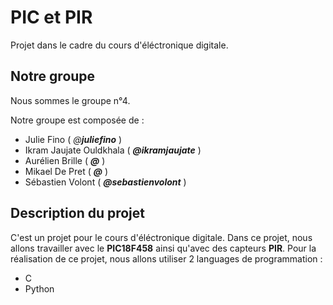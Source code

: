 # PIC et PIR
Projet dans le cadre du cours d'éléctronique digitale.

## Notre groupe
Nous sommes le groupe n°4.

Notre groupe est composée de :
* Julie Fino ( *@__juliefino__* )
* Ikram Jaujate Ouldkhala ( *__@ikramjaujate__* )
* Aurélien Brille ( *__@__* )
* Mikael De Pret ( *__@__* )
* Sébastien Volont ( *__@sebastienvolont__* )


## Description du projet
C'est un projet pour le cours d'éléctronique digitale. Dans ce projet, nous allons travailler avec le __PIC18F458__ ainsi qu'avec des capteurs __PIR__. 
Pour la réalisation de ce projet, nous allons utiliser 2 languages de programmation :
* C
* Python

